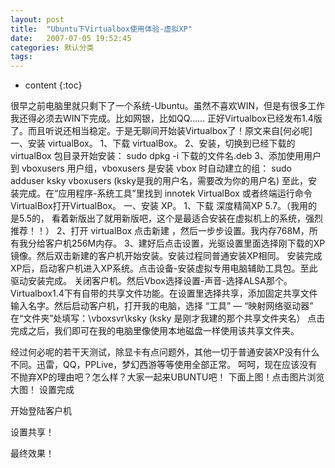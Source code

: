 ```yaml
---
layout: post
title:  "Ubuntu下Virtualbox使用体验-虚拟XP"
date:   2007-07-05 19:52:45
categories: 默认分类
tags:
---
```


* content
{:toc}

很早之前电脑里就只剩下了一个系统-Ubuntu。虽然不喜欢WIN，但是有很多工作我还得必须去WIN下完成。比如网银，比如QQ……
  正好Virtualbox已经发布1.4版了。而且听说还相当稳定。于是无聊间开始装Virtualbox了！原文来自[何必呢]  一、安装 virtualBox。
  1、下载 virtualBox。
  2、安装，切换到已经下载的 virtualBox 包目录开始安装：
  sudo dpkg -i 下载的文件名.deb
  3、添加使用用户到 vboxusers 用户组，vboxusers 是安装 vbox 时自动建立的组：
  sudo adduser ksky vboxusers
  (ksky是我的用户名，需要改为你的用户名)  至此，安装完成。在“应用程序-系统工具”里找到 innotek VirtualBox 或者终端运行命令VirtualBox打开VirtualBox。  一、安装 XP。
  1、下载 深度精简XP 5.7。（我用的是5.5的， 看着新版出了就用新版吧，这个是最适合安装在虚拟机上的系统，强烈推荐！！）
  2、打开 virtualBox 点击新建 ，然后一步步设置。我内存768M，所有我分给客户机256M内存。
  3、建好后点击设置，光驱设置里面选择刚下载的XP镜像。然后双击新建的客户机开始安装。安装过程同普通安装XP相同。  安装完成XP后，启动客户机进入XP系统。点击设备-安装虚拟专用电脑辅助工具包。至此驱动安装完成。
  关闭客户机。然后Vbox选择设置-声音-选择ALSA那个。
  Virtualbox1.4下有自带的共享文件功能。在设置里选择共享，添加固定共享文件输入名字。然后启动客户机，打开我的电脑，选择 “工具” — “映射网络驱动器”
  在“文件夹”处填写：\\vboxsvr\ksky (ksky 是刚才我建的那个共享文件夹名）
  点击完成之后，我们即可在我的电脑里像使用本地磁盘一样使用该共享文件夹。
  
  经过何必呢的若干天测试，除显卡有点问题外，其他一切于普通安装XP没有什么不同。迅雷，QQ，PPLive，梦幻西游等等使用全部正常。
  呵呵，现在应该没有不抛弃XP的理由吧？怎么样？大家一起来UBUNTU吧！
  下面上图！点击图片浏览大图！
  设置完成
  
  开始登陆客户机
  
  设置共享！
  
  最终效果！
  
        
